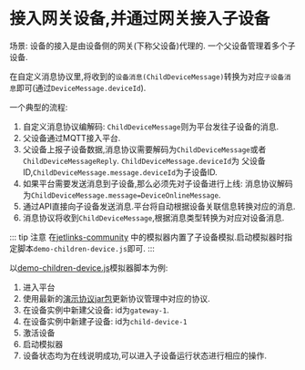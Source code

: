 # 接入网关设备,并通过网关接入子设备

场景: 设备的接入是由设备侧的网关(下称父设备)代理的. 一个父设备管理着多个子设备.

在自定义消息协议里,将收到的`设备消息(ChildDeviceMessage)`转换为对应`子设备消息`即可(通过`DeviceMessage.deviceId`).

一个典型的流程:

1. 自定义消息协议编解码: `ChildDeviceMessage`则为平台发往子设备的消息.
2. 父设备通过MQTT接入平台.
3. 父设备上报子设备数据,消息协议需要解码为`ChildDeviceMessage`或者`ChildDeviceMessageReply`. `ChildDeviceMessage.deviceId`为
   父设备ID,`ChildDeviceMessage.message.deviceId`为子设备ID.
4. 如果平台需要发送消息到子设备,那么必须先对子设备进行上线: 消息协议解码为`ChildDeviceMessage.message=DeviceOnlineMessage`.
5. 通过API直接向子设备发送消息.平台将自动根据设备关联信息转换对应的消息.
6. 消息协议将收到`ChildDeviceMessage`,根据消息类型转换为对应对设备消息.

::: tip 注意
在[jetlinks-community](https://github.com/jetlinks/jetlinks-community)
中的模拟器内置了子设备模拟.启动模拟器时指定脚本`demo-children-device.js`即可.
:::

以[demo-children-device.js](https://github.com/jetlinks/jetlinks-community/blob/master/simulator/scripts/demo-children-device.js)模拟器脚本为例:

1. 进入平台
2. 使用最新的[演示协议jar包](https://github.com/jetlinks/jetlinks-community/blob/master/simulator/demo-protocol-1.0.jar)更新协议管理中对应的协议.
3. 在设备实例中新建父设备: id为`gateway-1`.
4. 在设备实例中新建子设备: id为`child-device-1`
5. 激活设备
6. 启动模拟器
7. 设备状态均为在线说明成功,可以进入子设备运行状态进行相应的操作.